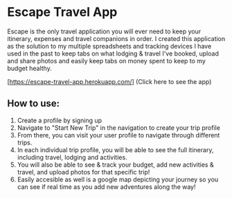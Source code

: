 # Escape Travel App
Escape is the only travel application you will ever need to keep your itinerary, expenses and travel companions in order. I created this application as the solution to my multiple spreadsheets and tracking devices I have used in the past to keep tabs on what lodging & travel I've booked, upload and share photos and easily keep tabs on money spent to keep to my budget healthy. 

[https://escape-travel-app.herokuapp.com/] (Click here to see the app)

## How to use:
1. Create a profile by signing up
2. Navigate to "Start New Trip" in the navigation to create your trip profile
3. From there, you can visit your user profile to navigate through different trips.
4. In each individual trip profile, you will be able to see the full itinerary, including travel, lodging and activities. 
5. You will also be able to see & track your budget, add new activities & travel, and upload photos for that specific trip!
6. Easily accesible as well is a google map depicting your journey so you can see if real time as you add new adventures along the way!
